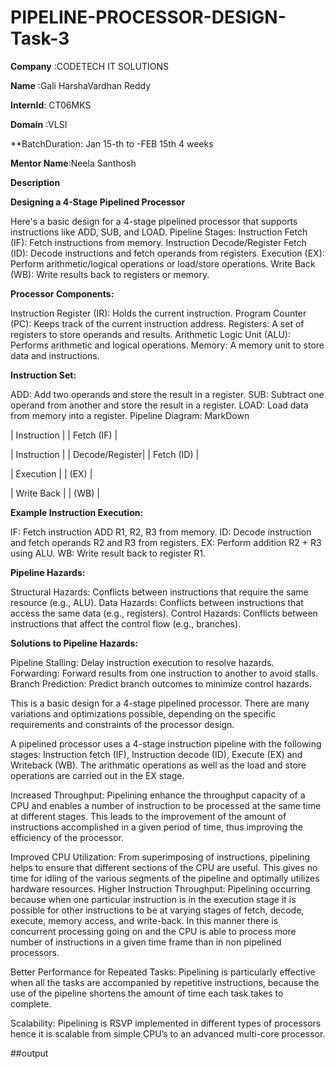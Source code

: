 # PIPELINE-PROCESSOR-DESIGN-Task-3

**Company** :CODETECH IT SOLUTIONS

**Name**    :Gali HarshaVardhan Reddy

**InternId**:  CT06MKS

**Domain**  :VLSI

**BatchDuration: Jan 15-th to -FEB 15th  4 weeks

**Mentor Name**:Neela Santhosh

**Description**

**Designing a 4-Stage Pipelined Processor**

Here's a basic design for a 4-stage pipelined processor that supports instructions like ADD, SUB, and LOAD.
Pipeline Stages:
Instruction Fetch (IF): Fetch instructions from memory.
Instruction Decode/Register Fetch (ID): Decode instructions and fetch operands from registers.
Execution (EX): Perform arithmetic/logical operations or load/store operations.
Write Back (WB): Write results back to registers or memory.

**Processor Components:**

Instruction Register (IR): Holds the current instruction.
Program Counter (PC): Keeps track of the current instruction address.
Registers: A set of registers to store operands and results.
Arithmetic Logic Unit (ALU): Performs arithmetic and logical operations.
Memory: A memory unit to store data and instructions.

**Instruction Set:**

ADD: Add two operands and store the result in a register.
SUB: Subtract one operand from another and store the result in a register.
LOAD: Load data from memory into a register.
Pipeline Diagram:
MarkDown

|  Instruction  |
|  Fetch (IF)   |

       

| Instruction  |
| Decode/Register|
| Fetch (ID)    |

     

|     Execution  |
|     (EX)       |

       

|  Write Back   |
|  (WB)          |


**Example Instruction Execution:**

IF: Fetch instruction ADD R1, R2, R3 from memory.
ID: Decode instruction and fetch operands R2 and R3 from registers.
EX: Perform addition R2 + R3 using ALU.
WB: Write result back to register R1.

**Pipeline Hazards:**

Structural Hazards: Conflicts between instructions that require the same resource (e.g., ALU).
Data Hazards: Conflicts between instructions that access the same data (e.g., registers).
Control Hazards: Conflicts between instructions that affect the control flow (e.g., branches).

**Solutions to Pipeline Hazards:**

Pipeline Stalling: Delay instruction execution to resolve hazards.
Forwarding: Forward results from one instruction to another to avoid stalls.
Branch Prediction: Predict branch outcomes to minimize control hazards.

This is a basic design for a 4-stage pipelined processor. There are many variations and optimizations possible, depending on the specific requirements and constraints of the processor design.

A pipelined processor uses a 4-stage instruction pipeline with the following stages: Instruction fetch (IF), Instruction decode (ID), Execute (EX) and Writeback (WB). The arithmatic operations as well as the load and store operations are carried out in the EX stage.

Increased Throughput: Pipelining enhance the throughput capacity of a CPU and enables a number of instruction to be processed at the same time at different stages. This leads to the improvement of the amount of instructions accomplished in a given period of time, thus improving the efficiency of the processor.

Improved CPU Utilization: From superimposing of instructions, pipelining helps to ensure that different sections of the CPU are useful. This gives no time for idling of the various segments of the pipeline and optimally utilizes hardware resources.
Higher Instruction Throughput: Pipelining occurring because when one particular instruction is in the execution stage it is possible for other instructions to be at varying stages of fetch, decode, execute, memory access, and write-back. In this manner there is concurrent processing going on and the CPU is able to process more number of instructions in a given time frame than in non pipelined processors.

Better Performance for Repeated Tasks: Pipelining is particularly effective when all the tasks are accompanied by repetitive instructions, because the use of the pipeline shortens the amount of time each task takes to complete.

Scalability: Pipelining is RSVP implemented in different types of processors hence it is scalable from simple CPU’s to an advanced multi-core processor.

##output

